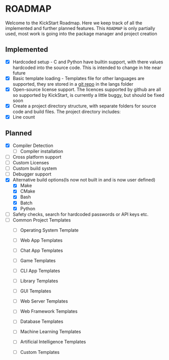# ROADMAP

Welcome to the KickStart Roadmap. Here we keep track of all the implemented and further planned features.
This `ROADMAP` is only partially used, most work is going into the package manager and project creation

## Implemented
- [X] Hardcoded setup - C and Python have builtin support, with there values hardcoded into the source code. This is intended to change in hte near future
- [X] Basic template loading - Templates file for other languages are supported, they sre stored in a [git repo](https://github.com/KingVentrix007/KickStartFiles/tree/main) in the langs folder
- [X] Open-source license support. The licences supported by github are all so supported by KickStart, is currently a little buggy, but should be fixed soon
- [X] Create a project directory structure, with separate folders for source code and build files. The project directory includes:
- [X] Line count 
## Planned
<!-- - [ ] Create a header file(or equivalent) with version information and a compile number, which is incremented by the Makefile with each build. -->
- [X] Compiler Detection
    - [ ] Compiler installation
- [ ] Cross platform support
- [ ] Custom Licenses
- [ ] Custom build system
- [ ] Debugger support
- [X] Alternative build options(Is now not built in and  is now user defined)
    - [X] Make
    - [X] CMake
    - [X] Bash
    - [X] Batch
    - [X] Python
- [ ] Safety checks, search for hardcoded passwords or API keys etc.
- [ ] Common Project Templates
    - [ ] Operating System Template
    - [ ] Web App Templates
    - [ ] Chat App Templates
    - [ ] Game Templates
    - [ ] CLI App Templates
    - [ ] Library Templates
    - [ ] GUI Templates
    - [ ] Web Server Templates
    - [ ] Web Framework Templates
    - [ ] Database Templates
    - [ ] Machine Learning Templates
    - [ ] Artificial Intelligence Templates
    - [ ] Custom Templates

